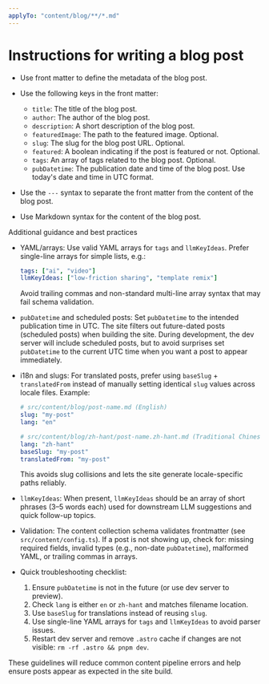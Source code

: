 ```yaml
---
applyTo: "content/blog/**/*.md"
---
```


# Instructions for writing a blog post

- Use front matter to define the metadata of the blog post.
- Use the following keys in the front matter:
  - `title`: The title of the blog post.
  - `author`: The author of the blog post.
  - `description`: A short description of the blog post.
  - `featuredImage`: The path to the featured image. Optional.
  - `slug`: The slug for the blog post URL. Optional.
  - `featured`: A boolean indicating if the post is featured or not. Optional.
  - `tags`: An array of tags related to the blog post. Optional.
  - `pubDatetime`: The publication date and time of the blog post. Use today's date and time in UTC format.

- Use the `---` syntax to separate the front matter from the content of the blog post.
- Use Markdown syntax for the content of the blog post.

Additional guidance and best practices

- YAML/arrays: Use valid YAML arrays for `tags` and `llmKeyIdeas`. Prefer single-line arrays for simple lists, e.g.:

  ```yaml
  tags: ["ai", "video"]
  llmKeyIdeas: ["low-friction sharing", "template remix"]
  ```

  Avoid trailing commas and non-standard multi-line array syntax that may fail schema validation.

- `pubDatetime` and scheduled posts: Set `pubDatetime` to the intended publication time in UTC. The site filters out future-dated posts (scheduled posts) when building the site. During development, the dev server will include scheduled posts, but to avoid surprises set `pubDatetime` to the current UTC time when you want a post to appear immediately.

- i18n and slugs: For translated posts, prefer using `baseSlug` + `translatedFrom` instead of manually setting identical `slug` values across locale files. Example:

  ```yaml
  # src/content/blog/post-name.md (English)
  slug: "my-post"
  lang: "en"

  # src/content/blog/zh-hant/post-name.zh-hant.md (Traditional Chinese)
  lang: "zh-hant"
  baseSlug: "my-post"
  translatedFrom: "my-post"
  ```

  This avoids slug collisions and lets the site generate locale-specific paths reliably.

- `llmKeyIdeas`: When present, `llmKeyIdeas` should be an array of short phrases (3–5 words each) used for downstream LLM suggestions and quick follow-up topics.

- Validation: The content collection schema validates frontmatter (see `src/content/config.ts`). If a post is not showing up, check for: missing required fields, invalid types (e.g., non-date `pubDatetime`), malformed YAML, or trailing commas in arrays.

- Quick troubleshooting checklist:
  1. Ensure `pubDatetime` is not in the future (or use dev server to preview).
  2. Check `lang` is either `en` or `zh-hant` and matches filename location.
  3. Use `baseSlug` for translations instead of reusing `slug`.
  4. Use single-line YAML arrays for `tags` and `llmKeyIdeas` to avoid parser issues.
  5. Restart dev server and remove `.astro` cache if changes are not visible: `rm -rf .astro && pnpm dev`.

These guidelines will reduce common content pipeline errors and help ensure posts appear as expected in the site build.
